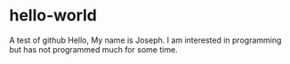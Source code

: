 # hello-world
A test of github
Hello, My name is Joseph. I am interested in programming but has not programmed much for some time.
